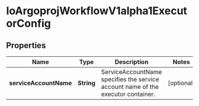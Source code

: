 
# IoArgoprojWorkflowV1alpha1ExecutorConfig

## Properties
Name | Type | Description | Notes
------------ | ------------- | ------------- | -------------
**serviceAccountName** | **String** | ServiceAccountName specifies the service account name of the executor container. |  [optional]



